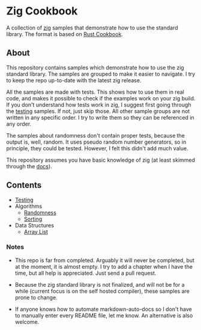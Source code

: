 # Zig Cookbook

A collection of [zig](https://www.ziglang.org") samples that demonstrate how to use the standard
library. The format is based on [Rust Cookbook](https://rust-lang-nursery.github.io/rust-cookbook/).

## About

This repository contains samples which demonstrate how to use the zig standard library. The
samples are grouped to make it easier to navigate. I try to keep the repo up-to-date with the latest
zig release.

All the samples are made with tests. This shows how to use them in real code, and makes it possible
to check if the examples work on your zig build. If you don't understand how tests work in zig, I
suggest first going through the [testing](src/testing) samples. If not, just skip those. All other
sample groups are not written in any specific order. I try to write them so they can be referenced
in any order.

The samples about randomness don't contain proper tests, because the output is, well,
random. It uses pseudo random number generators, so in principle, they could be tested. However,
I felt this didn't add much value.

This repository assumes you have basic knowledge of zig (at least skimmed through the
[docs](https://ziglang.org/documentation/master/)).

## Contents

- [Testing](src/testing)
- Algorithms
    - [Randomness](src/algorithms/randomness)
    - [Sorting](src/algorithms/sorting)
- Data Structures
    - [Array List](src/datastructures/array_list)


### Notes

- This repo is far from completed. Arguably it will never be completed, but at the moment, it is
  almost empty. I try to add a chapter when I have the time, but all help is appreciated.
  Just send a pull request.

- Because the zig standard library is not finalized, and will not be for a while (current focus is
  on the self hosted compiler), these samples are prone to change.

- If anyone knows how to automate markdown-auto-docs so I don't have to manually enter every
  README file, let me know. An alternative is also welcome.
